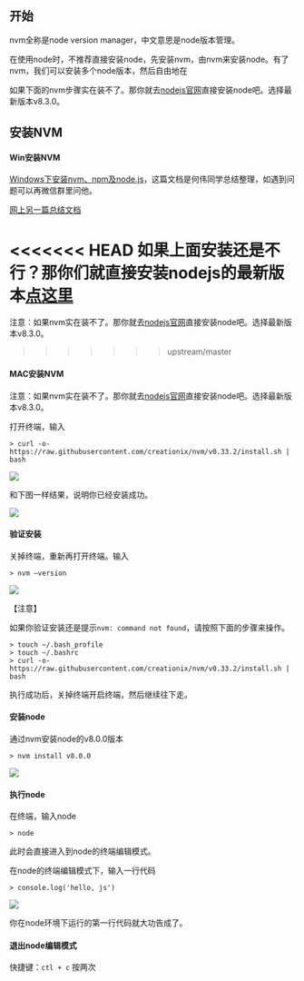 ## 开始

nvm全称是node version manager，中文意思是node版本管理。

在使用node时，不推荐直接安装node，先安装nvm，由nvm来安装node。有了nvm，我们可以安装多个node版本，然后自由地在

如果下面的nvm步骤实在装不了。那你就去[nodejs官网](https://nodejs.org/zh-cn/)直接安装node吧。选择最新版本v8.3.0。

## 安装NVM

#### Win安装NVM

[Windows下安装nvm、npm及node.js](https://segmentfault.com/a/1190000010596717)，这篇文档是何伟同学总结整理，如遇到问题可以再微信群里问他。

[网上另一篇总结文档](https://segmentfault.com/a/1190000007612011)

<<<<<<< HEAD
如果上面安装还是不行？那你们就直接安装nodejs的最新版本[点这里](https://nodejs.org/zh-cn/ )
=======
注意：如果nvm实在装不了。那你就去[nodejs官网](https://nodejs.org/zh-cn/)直接安装node吧。选择最新版本v8.3.0。
>>>>>>> upstream/master

#### MAC安装NVM

注意：如果nvm实在装不了。那你就去[nodejs官网](https://nodejs.org/zh-cn/)直接安装node吧。选择最新版本v8.3.0。

打开终端，输入
```
> curl -o- https://raw.githubusercontent.com/creationix/nvm/v0.33.2/install.sh | bash
```

![](https://raw.githubusercontent.com/wiki/xugy0926/getting-started-with-javascript/nvm4.png)

和下图一样结果，说明你已经安装成功。

![](https://raw.githubusercontent.com/wiki/xugy0926/getting-started-with-javascript/nvm5.png)

#### 验证安装

关掉终端，重新再打开终端。输入

```
> nvm —version
```

![](https://raw.githubusercontent.com/wiki/xugy0926/getting-started-with-javascript/nvm1.png)

【注意】

如果你验证安装还是提示`nvm: command not found`，请按照下面的步骤来操作。

```
> touch ~/.bash_profile
> touch ~/.bashrc
> curl -o- https://raw.githubusercontent.com/creationix/nvm/v0.33.2/install.sh | bash
```

执行成功后，关掉终端开启终端，然后继续往下走。

#### 安装node

通过nvm安装node的v8.0.0版本

```
> nvm install v8.0.0
```

![](https://raw.githubusercontent.com/wiki/xugy0926/getting-started-with-javascript/nvm2.png)

#### 执行node

在终端，输入node
```
> node
```

此时会直接进入到node的终端编辑模式。

在node的终端编辑模式下，输入一行代码
```
> console.log('hello, js')
```

![](https://raw.githubusercontent.com/wiki/xugy0926/getting-started-with-javascript/nvm3.png)

你在node环境下运行的第一行代码就大功告成了。

#### 退出node编辑模式

快捷键：`ctl + c` 按两次
